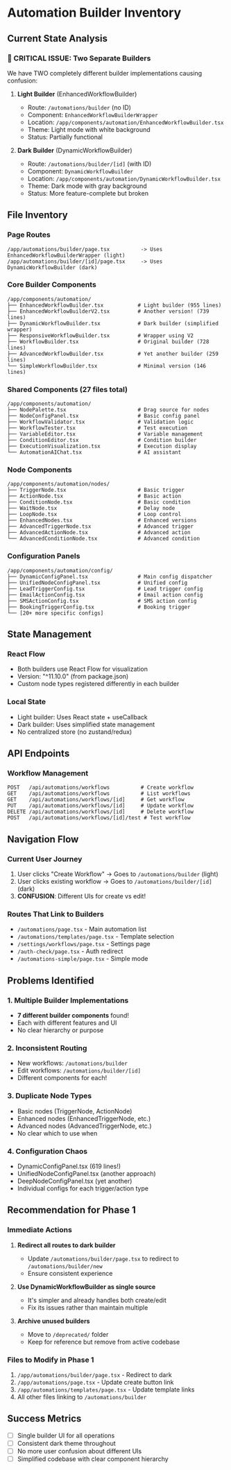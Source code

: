 # Automation Builder Inventory

## Current State Analysis

### 🔴 CRITICAL ISSUE: Two Separate Builders
We have TWO completely different builder implementations causing confusion:

1. **Light Builder** (EnhancedWorkflowBuilder)
   - Route: `/automations/builder` (no ID)
   - Component: `EnhancedWorkflowBuilderWrapper`
   - Location: `/app/components/automation/EnhancedWorkflowBuilder.tsx`
   - Theme: Light mode with white background
   - Status: Partially functional

2. **Dark Builder** (DynamicWorkflowBuilder)
   - Route: `/automations/builder/[id]` (with ID)
   - Component: `DynamicWorkflowBuilder`
   - Location: `/app/components/automation/DynamicWorkflowBuilder.tsx`
   - Theme: Dark mode with gray background
   - Status: More feature-complete but broken

## File Inventory

### Page Routes
```
/app/automations/builder/page.tsx          -> Uses EnhancedWorkflowBuilderWrapper (light)
/app/automations/builder/[id]/page.tsx     -> Uses DynamicWorkflowBuilder (dark)
```

### Core Builder Components
```
/app/components/automation/
├── EnhancedWorkflowBuilder.tsx           # Light builder (955 lines)
├── EnhancedWorkflowBuilderV2.tsx         # Another version! (739 lines)
├── DynamicWorkflowBuilder.tsx            # Dark builder (simplified wrapper)
├── ResponsiveWorkflowBuilder.tsx         # Wrapper using V2
├── WorkflowBuilder.tsx                   # Original builder (728 lines)
├── AdvancedWorkflowBuilder.tsx           # Yet another builder (259 lines)
└── SimpleWorkflowBuilder.tsx             # Minimal version (146 lines)
```

### Shared Components (27 files total)
```
/app/components/automation/
├── NodePalette.tsx                       # Drag source for nodes
├── NodeConfigPanel.tsx                   # Basic config panel
├── WorkflowValidator.tsx                 # Validation logic
├── WorkflowTester.tsx                    # Test execution
├── VariableEditor.tsx                    # Variable management
├── ConditionEditor.tsx                   # Condition builder
├── ExecutionVisualization.tsx            # Execution display
└── AutomationAIChat.tsx                  # AI assistant
```

### Node Components
```
/app/components/automation/nodes/
├── TriggerNode.tsx                       # Basic trigger
├── ActionNode.tsx                        # Basic action
├── ConditionNode.tsx                     # Basic condition
├── WaitNode.tsx                          # Delay node
├── LoopNode.tsx                          # Loop control
├── EnhancedNodes.tsx                     # Enhanced versions
├── AdvancedTriggerNode.tsx               # Advanced trigger
├── AdvancedActionNode.tsx                # Advanced action
└── AdvancedConditionNode.tsx             # Advanced condition
```

### Configuration Panels
```
/app/components/automation/config/
├── DynamicConfigPanel.tsx                # Main config dispatcher
├── UnifiedNodeConfigPanel.tsx            # Unified config
├── LeadTriggerConfig.tsx                 # Lead trigger config
├── EmailActionConfig.tsx                 # Email action config
├── SMSActionConfig.tsx                   # SMS action config
├── BookingTriggerConfig.tsx              # Booking trigger
└── [20+ more specific configs]
```

## State Management

### React Flow
- Both builders use React Flow for visualization
- Version: "^11.10.0" (from package.json)
- Custom node types registered differently in each builder

### Local State
- Light builder: Uses React state + useCallback
- Dark builder: Uses simplified state management
- No centralized store (no zustand/redux)

## API Endpoints

### Workflow Management
```
POST   /api/automations/workflows          # Create workflow
GET    /api/automations/workflows          # List workflows
GET    /api/automations/workflows/[id]     # Get workflow
PUT    /api/automations/workflows/[id]     # Update workflow
DELETE /api/automations/workflows/[id]     # Delete workflow
POST   /api/automations/workflows/[id]/test # Test workflow
```

## Navigation Flow

### Current User Journey
1. User clicks "Create Workflow" → Goes to `/automations/builder` (light)
2. User clicks existing workflow → Goes to `/automations/builder/[id]` (dark)
3. **CONFUSION**: Different UIs for create vs edit!

### Routes That Link to Builders
- `/automations/page.tsx` - Main automation list
- `/automations/templates/page.tsx` - Template selection
- `/settings/workflows/page.tsx` - Settings page
- `/auth-check/page.tsx` - Auth redirect
- `/automations-simple/page.tsx` - Simple mode

## Problems Identified

### 1. Multiple Builder Implementations
- **7 different builder components** found!
- Each with different features and UI
- No clear hierarchy or purpose

### 2. Inconsistent Routing
- New workflows: `/automations/builder`
- Edit workflows: `/automations/builder/[id]`
- Different components for each!

### 3. Duplicate Node Types
- Basic nodes (TriggerNode, ActionNode)
- Enhanced nodes (EnhancedTriggerNode, etc.)
- Advanced nodes (AdvancedTriggerNode, etc.)
- No clear which to use when

### 4. Configuration Chaos
- DynamicConfigPanel.tsx (619 lines!)
- UnifiedNodeConfigPanel.tsx (another approach)
- DeepNodeConfigPanel.tsx (yet another)
- Individual configs for each trigger/action type

## Recommendation for Phase 1

### Immediate Actions
1. **Redirect all routes to dark builder**
   - Update `/automations/builder/page.tsx` to redirect to `/automations/builder/new`
   - Ensure consistent experience

2. **Use DynamicWorkflowBuilder as single source**
   - It's simpler and already handles both create/edit
   - Fix its issues rather than maintain multiple

3. **Archive unused builders**
   - Move to `/deprecated/` folder
   - Keep for reference but remove from active codebase

### Files to Modify in Phase 1
1. `/app/automations/builder/page.tsx` - Redirect to dark
2. `/app/automations/page.tsx` - Update create button link
3. `/app/automations/templates/page.tsx` - Update template links
4. All other files linking to `/automations/builder`

## Success Metrics
- [ ] Single builder UI for all operations
- [ ] Consistent dark theme throughout
- [ ] No more user confusion about different UIs
- [ ] Simplified codebase with clear component hierarchy